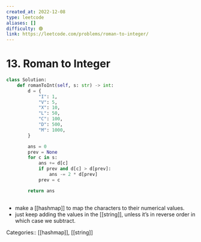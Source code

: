 ```yaml
---
created_at: 2022-12-08
type: leetcode
aliases: []
difficulty: 🟢
link: https://leetcode.com/problems/roman-to-integer/
---
```


# 13. Roman to Integer

```python
class Solution:
    def romanToInt(self, s: str) -> int:
        d = {
            "I": 1,
            "V": 5,
            "X": 10,
            "L": 50,
            "C": 100,
            "D": 500,
            "M": 1000,
        }

        ans = 0
        prev = None
        for c in s:
            ans += d[c]
            if prev and d[c] > d[prev]:
                ans -= 2 * d[prev]
            prev = c

        return ans
        
```

- make a [[hashmap]] to map the characters to their numerical values.
- just keep adding the values in the [[string]], unless it’s in reverse order in which case we subtract.

Categories:: [[hashmap]], [[string]]
